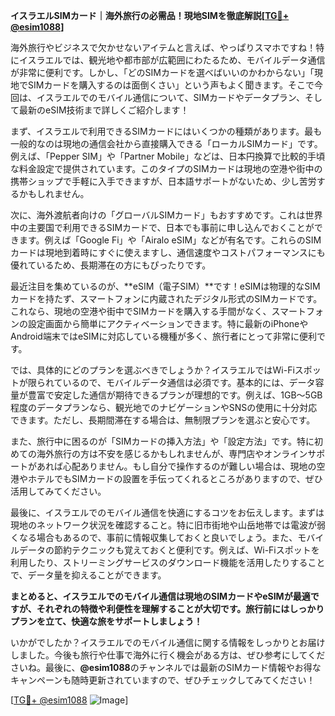 **イスラエルSIMカード｜海外旅行の必需品！現地SIMを徹底解説[[TG💪+ @esim1088](https://t.me/s/esim1088)]**

海外旅行やビジネスで欠かせないアイテムと言えば、やっぱりスマホですね！特にイスラエルでは、観光地や都市部が広範囲にわたるため、モバイルデータ通信が非常に便利です。しかし、「どのSIMカードを選べばいいのかわからない」「現地でSIMカードを購入するのは面倒くさい」という声もよく聞きます。そこで今回は、イスラエルでのモバイル通信について、SIMカードやデータプラン、そして最新のeSIM技術まで詳しくご紹介します！

まず、イスラエルで利用できるSIMカードにはいくつかの種類があります。最も一般的なのは現地の通信会社から直接購入できる「ローカルSIMカード」です。例えば、「Pepper SIM」や「Partner Mobile」などは、日本円換算で比較的手頃な料金設定で提供されています。このタイプのSIMカードは現地の空港や街中の携帯ショップで手軽に入手できますが、日本語サポートがないため、少し苦労するかもしれません。

次に、海外渡航者向けの「グローバルSIMカード」もおすすめです。これは世界中の主要国で利用できるSIMカードで、日本でも事前に申し込んでおくことができます。例えば「Google Fi」や「Airalo eSIM」などが有名です。これらのSIMカードは現地到着時にすぐに使えますし、通信速度やコストパフォーマンスにも優れているため、長期滞在の方にもぴったりです。

最近注目を集めているのが、**eSIM（電子SIM）**です！eSIMは物理的なSIMカードを持たず、スマートフォンに内蔵されたデジタル形式のSIMカードです。これなら、現地の空港や街中でSIMカードを購入する手間がなく、スマートフォンの設定画面から簡単にアクティベーションできます。特に最新のiPhoneやAndroid端末ではeSIMに対応している機種が多く、旅行者にとって非常に便利です。

では、具体的にどのプランを選ぶべきでしょうか？イスラエルではWi-Fiスポットが限られているので、モバイルデータ通信は必須です。基本的には、データ容量が豊富で安定した通信が期待できるプランが理想的です。例えば、1GB～5GB程度のデータプランなら、観光地でのナビゲーションやSNSの使用に十分対応できます。ただし、長期間滞在する場合は、無制限プランを選ぶと安心です。

また、旅行中に困るのが「SIMカードの挿入方法」や「設定方法」です。特に初めての海外旅行の方は不安を感じるかもしれませんが、専門店やオンラインサポートがあれば心配ありません。もし自分で操作するのが難しい場合は、現地の空港やホテルでもSIMカードの設置を手伝ってくれるところがありますので、ぜひ活用してみてください。

最後に、イスラエルでのモバイル通信を快適にするコツをお伝えします。まずは現地のネットワーク状況を確認すること。特に旧市街地や山岳地帯では電波が弱くなる場合もあるので、事前に情報収集しておくと良いでしょう。また、モバイルデータの節約テクニックも覚えておくと便利です。例えば、Wi-Fiスポットを利用したり、ストリーミングサービスのダウンロード機能を活用したりすることで、データ量を抑えることができます。

**まとめると、イスラエルでのモバイル通信は現地のSIMカードやeSIMが最適ですが、それぞれの特徴や利便性を理解することが大切です。旅行前にはしっかりプランを立て、快適な旅をサポートしましょう！**

いかがでしたか？イスラエルでのモバイル通信に関する情報をしっかりとお届けしました。今後も旅行や仕事で海外に行く機会がある方は、ぜひ参考にしてくださいね。最後に、**@esim1088**のチャンネルでは最新のSIMカード情報やお得なキャンペーンも随時更新されていますので、ぜひチェックしてみてください！

[[TG💪+ @esim1088](https://t.me/s/esim1088) ![Image](https://i.postimg.cc/Y0z9fWf4/image.png)]